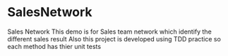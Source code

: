 # SalesNetwork
Sales Network 
This demo is for Sales team network which identify the different sales result
Also this project is developed using TDD practice so each method has thier unit tests
